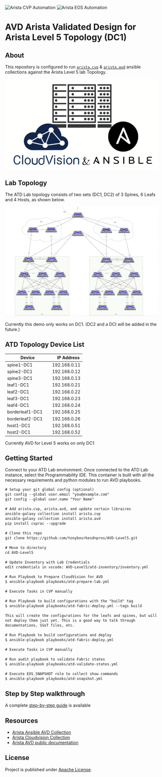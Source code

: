 ![Arista CVP Automation](https://img.shields.io/badge/Arista-CVP%20Automation-blue) ![Arista EOS Automation](https://img.shields.io/badge/Arista-EOS%20Automation-blue)

# AVD Arista Validated Design for Arista Level 5 Topology (DC1)

## About

This repository is configured to run [`arista.cvp`](https://github.com/aristanetworks/ansible-cvp) & [`arista.avd`](https://github.com/aristanetworks/ansible-avd) ansible collections against the Arista Level 5 lab Topology.

<p align="center">
  <img src='docs/imgs/cv_ansible_logo.png' alt='Arista CloudVision and Ansible'/>
</p>


## Lab Topology

The ATD Lab topology consists of two sets (DC1, DC2) of 3 Spines, 6 Leafs and 4 Hosts, as shown below.

<p align="center">
  <img src="docs/imgs/L5Topology.png" alt="ATD Lab Topology" width="600"/>
</p>

Currently this demo only works on DC1. (DC2 and a DCI will be added in the future.)

## ATD Topology Device List

| Device | IP Address   |
| ------ | ------------ |
| spine1-DC1 |192.168.0.11 |
| spine2-DC1 |192.168.0.12 |
| spine3-DC1 |192.168.0.13 |
| leaf1-DC1  |192.168.0.21 |
| leaf2-DC1  |192.168.0.22 |
| leaf3-DC1  |192.168.0.23 |
| leaf4-DC1  |192.168.0.24 |
| borderleaf1-DC1  |192.168.0.25 |
| borderleaf2-DC1  |192.168.0.26 |
| host1-DC1  |192.168.0.51 |
| host2-DC1  |192.168.0.52 |

Currently AVD for Level 5 works on only DC1

## Getting Started

Connect to your ATD Lab environment.   Once connected to the ATD Lab instance, select the Programmability IDE.  This container is built with all the necessary requirements and python modules to run AVD playbooks.


```shell
# Setup your git global config (optional)
git config --global user.email "you@example.com"
git config --global user.name "Your Name"

# Add arista.cvp, arista.avd, and update certain libraires
ansible-galaxy collection install arista.cvp
ansible-galaxy collection install arista.avd
pip install cvprac --upgrade

# Clone this repo
git clone https://github.com/tonybourkesdnpros/AVD-Level5.git

# Move to directory
cd AVD-Level5

# Update Inventory with Lab Credentials
edit credentials in vscode: AVD-Level5/atd-inventory/inventory.yml

# Run Playbook to Prepare CloudVision for AVD
$ ansible-playbook playbooks/atd-prepare-lab.yml

# Execute Tasks in CVP manually

# Run Playbook to build configurations with the "build" tag
$ ansible-playbook playbooks/atd-fabric-deploy.yml --tags build

This will create the configurations for the leafs and spines, but will not deploy them just yet. This is a good way to talk through documentations, SSoT files, etc. 

# Run Playbook to build configurations and deploy
$ ansible-playbook playbooks/atd-fabric-deploy.yml

# Execute Tasks in CVP manually

# Run audit playbook to validate Fabric states
$ ansible-playbook playbooks/atd-validate-states.yml

# Execute EOS_SNAPSHOT role to collect show commands
$ ansible-playbook playbooks/atd-snapshot.yml
```

## Step by Step walkthrough

A complete [step-by-step guide](./DEMO.md) is available

## Resources

- [Arista Ansible AVD Collection](https://github.com/aristanetworks/ansible-avd)
- [Arista Cloudvision Collection](https://github.com/aristanetworks/ansible-cvp)
- [Arista AVD public documentation](https://www.avd.sh)

## License

Project is published under [Apache License]().
